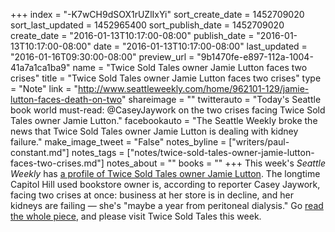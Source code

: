 +++
index = "-K7wCH9dSOX1rUZlIxYi"
sort_create_date = 1452709020
sort_last_updated = 1452965400
sort_publish_date = 1452709020
create_date = "2016-01-13T10:17:00-08:00"
publish_date = "2016-01-13T10:17:00-08:00"
date = "2016-01-13T10:17:00-08:00"
last_updated = "2016-01-16T09:30:00-08:00"
preview_url = "9b1470fe-e897-112a-1004-41a7a1ca1ba9"
name = "Twice Sold Tales owner Jamie Lutton faces two crises"
title = "Twice Sold Tales owner Jamie Lutton faces two crises"
type = "Note"
link = "http://www.seattleweekly.com/home/962101-129/jamie-lutton-faces-death-on-two"
shareimage = ""
twitterauto = "Today's Seattle book world must-read: @CaseyJaywork on the two crises facing Twice Sold Tales owner Jamie Lutton."
facebookauto = "The Seattle Weekly broke the news that Twice Sold Tales owner Jamie Lutton is dealing with kidney failure."
make_image_tweet = "False"
notes_byline = ["writers/paul-constant.md"]
notes_tags = ["notes/twice-sold-tales-owner-jamie-lutton-faces-two-crises.md"]
notes_about = ""
books = ""
+++
This week's *Seattle Weekly* has [a profile of Twice Sold Tales owner Jamie Lutton](http://www.seattleweekly.com/home/962101-129/jamie-lutton-faces-death-on-two). The longtime Capitol Hill used bookstore owner is, according to reporter Casey Jaywork, facing two crises at once: business at her store is in decline, and her kidneys are failing — she's "maybe a year from peritoneal dialysis." Go [read the whole piece](http://www.seattleweekly.com/home/962101-129/jamie-lutton-faces-death-on-two), and please visit Twice Sold Tales this week.